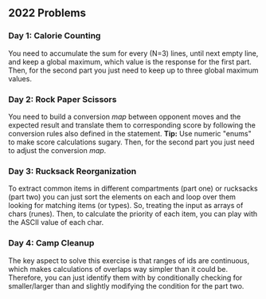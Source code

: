 ## 2022 Problems

### Day 1: Calorie Counting

You need to accumulate the sum for every (N=3) lines, until next empty line, and keep a global maximum, which value is
the response for the first part. Then, for the second part you just need to keep up to three global maximum values.

### Day 2: Rock Paper Scissors

You need to build a conversion _map_ between opponent moves and the expected result and translate them to corresponding
score by following the conversion rules also defined in the statement. **Tip:** Use numeric "enums" to make score
calculations sugary. Then, for the second part you just need to adjust the conversion _map_.

### Day 3: Rucksack Reorganization

To extract common items in different compartments (part one) or rucksacks (part two) you can just sort the elements on
each and loop over them looking for matching items (or types). So, treating the input as arrays of chars (runes). Then,
to calculate the priority of each item, you can play with the ASCII value of each char.

### Day 4: Camp Cleanup

The key aspect to solve this exercise is that ranges of ids are continuous, which makes calculations of overlaps way
simpler than it could be. Therefore, you can just identify them with by conditionally checking for smaller/larger than
and slightly modifying the condition for the part two.
